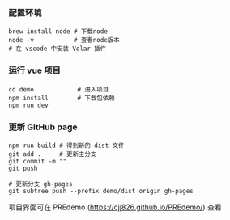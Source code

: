 ### 配置环境

```
brew install node # 下载node
node -v           # 查看node版本
# 在 vscode 中安装 Volar 插件
```

### 运行 vue 项目

```
cd demo            # 进入项目        
npm install        # 下载包依赖
npm run dev
```

### 更新 GitHub page

```
npm run build # 得到新的 dist 文件
git add .     # 更新主分支
git commit -m ""
git push

# 更新分支 gh-pages
git subtree push --prefix demo/dist origin gh-pages
```

项目界面可在 PREdemo (https://cjj826.github.io/PREdemo/) 查看

 
